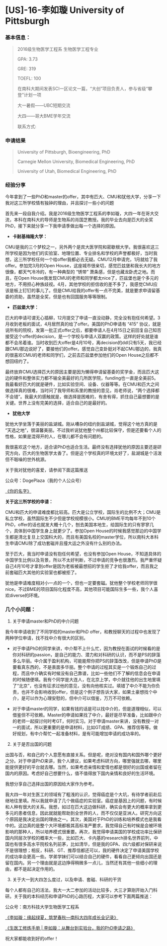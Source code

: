 # [US]-16-李如璇 University of Pittsburgh

### 基本信息：

>2016级生物医学工程系 生物医学工程专业
>
>GPA: 3.73
>
>GRE: 319
>
>TOEFL: 100
>
>在南科大期间发表SCI一区论文一篇，“大创”项目负责人，参与省级“攀登”计划一项
>
>大一暑假——UBC短期交流
>
>大四——哥大BME学年交流
>
>联系方式: 

### 申请结果

> University of Pittsburgh, Bioengineering, PhD
>
> Carnegie Mellon University, Biomedical Engineering, PhD
>
> University of Utah, Biomedical Engineering, PhD

### 经验分享

今年拿到了一些PhD和master的offer，其中有匹大、CMU和犹他大学，分享一下我对这三所学校情有独钟的理由，并且探讨一些小的问题

首先来一段自我介绍。我是2016级生物医学工程系的李如璇，大四一年在哥大交流，本科在南科大的导师是生物系的肖国芝教授。我的毕业去向是匹大的全奖PhD，接下来就分享一下我申请季做出每一个选择的原因。 

* **卡耐基梅隆大学：**

CMU是我的三个梦校之一，另外两个是宾大医学院和密歇根大学。我很喜欢这三所学校是因为他们的实验室、地理位置、专业排名和学校的声誉都极好，当时我想，这三所学校任何一个给offer我都必去无疑。CMU12月申请完，1月就给了我offer。参加完3月的Open House，这座城市很亲切，感觉匹兹堡和我长大的地方很像，都天气冷冷的，有一种典型的 “锈带” 萧条感，但是也藏龙卧虎之地。而且，在Open House我发现CMU的老师和同学都太nice了，匹兹堡也是个多元的地方，不用担心种族歧视。4月，其他学校的拒信收的差不多了，我感觉CMU应该是板上钉钉的事儿了。但是CMU给我的offer有一点不完美，就是要求申请留基委的资助，虽然是全奖，但是也有回国服务等等限制。 

* **匹兹堡大学：**

匹大的申请可谓无心插柳，12月提交了申请一直没动静，完全没有抱任何希望。3月收到老板的面试，4月居然真的给了offer。美国的PhD申请有 “415” 协议，就是说所有的院校，发第一批正式offer之后，都要申请人在4月15日之前回复自己知否接受这个offer的decision，是一个学校与申请人双赢的政策。这样的好处就是谁都不会吊着谁。当时收到匹大offer是4月10号，离decision的ddl只有5天，我已经跟CMU那边说好了，要接他们的offer。感觉自己变卦挺对不起CMU那边的，我真的很喜欢CMU的老师和同学们，之前去匹兹堡参加他们的Open House之后都不想回纽约了。

最终放弃CMU选择匹大的原因主要是因为懒得申请留基委的奖学金，而且匹大这边的硬件和整体实力都不输全美最好的几所医学院，funding也一直是全美前5。我最看好匹大的就是硬件，比如实验空间、设备、仪器等等。在CMU和匹大之间做选择真的很难，当时问了我导师和系里的教授的意见，肖老师说，“两个选择都不会错”。我最大的感触就是，做选择是困难的，有舍有得，抓住自己最想要的是关键。世界上没有完美的选择，适合自己的是最好的。 

* **犹他大学**

犹他大学坐落于美丽的盐湖城。刚从嘈杂的纽约到盐湖城，觉得这个地方真的是 “天选之地”，很温馨美丽。不过我听说犹他整个州都比较保守，但是还要看个人的性格，如果是混得开的人，在哪儿都不会有问题的。

我很喜欢这个地方，适合读PhD也适合生活。最终没有选择犹他的原因主要还是研究方向，匹大的生物医学太香了。但是这个学校真的环境太好了，盐湖城是个活泼但不聒噪的世外桃源。

关于我对犹他的喜爱，请参阅下面这篇推送

公众号：DogePlaza（我的个人公众号）

[《你的名字》](https://mp.weixin.qq.com/s/lMtdGizw8CiQBfb0Jy0Znw)

 

**关于这三所学校的申请：**

CMU和匹大的申请难度都比较高。匹大是公立学校，国际生的比例不大；CMU是私立学校，虽然国际生不少但是学校规模很小。CMU的BME平均每年不到10个PhD，offer的话也就发大概十几个，刨去美国本地生，给国际生的只有寥寥几个，具体到中国学生身上就更少了。参加Open House的时候我感觉那边的中国学生都是清北复旦上交国科大的，而且有美国名校的master学位，所以南科大本科生申请CMU除了成功套磁并且撞大运之外没有什么别的办法。

至于匹大，我当时申请没有抱任何希望，也没有参加Open House，不知道具体的中国学生比例以及背景，所以不太好判断，不过申请的竞争也很激烈。我严重怀疑自己4月10号才拿到offer是因为老板被最想招的学生拒了才给我offer，而且我之前套磁匹大其他的实验室也都被拒了。

犹他是申请难度相对小一点的一个，但也一定要套磁。犹他整个学校老师同学很nice，不过BME的项目国际化程度不高，其他项目可能国际生多一些，我个人喜欢diverse的环境。

  

### 几个小问题：

1. 关于申请master和PhD的中介问题

我今年申请收到了不同学校的master和PhD offer，和教授聊天的过程中也发现了两种学位申请，找不找中介有很大的区别。

* 对于申请PhD的同学来讲，中介帮不上什么忙，因为教授在面试的时候看的是你对科研的passion，是自己的能力、潜力和对科研的认识，而不是PS的辞藻多么华丽。中介属于盈利机构，可能能帮你把PS的辞藻改改，但是申请PhD是要看真东西的，不是表面多华丽。整个申请的过程其实是一个锻炼自己的过程，而且中介确实有时候没有自己靠谱，比如一些他们不了解的信息会在申请的时候随便填。我有个同学是大连人，在北京上学，中介就往他的出生地里填了“北京”，也没有征求过他的意见，没有向他核实过。填错了中介不能为你负责，也并不会影响收到offer，但是这个例子想告诉大家，如果土豪想找个中介，是可以作为心理安慰的，但中介可以借鉴，万万不可依赖。

* 对于申请master的同学，如果有钱的话是可以找中介的，但是道理相似，可以借鉴但不可依赖。Master的申请如果找了中介，最好是尽早准备，比如跟中介的老师一起探讨何时考GT，何时实习。对于申请master来讲，没有教授一对一的面试，所以更重要的是申请材料，比如GT成绩、GPA、推荐信等等。做好规划，有中介帮忙一起准备材料，是有可能增加申请的成功率的。

2. 关于是否出国的问题

出国与否，和自己的个人意愿有直接关系。但是呢，绝对没有国内和国外哪个更好之分。对于申请PhD来讲，我个人建议，如果考虑科研方向，哪里强就去哪，哪里能提供更好的平台就去哪。当然，如果考虑亲情和爱情也都是很好的出国或者留在国内的原因。考虑好自己想要什么，值不值得放下国内亲情和良好的生活环境。

我想分享自己选择出国的原因给大家作为参考。

我大四一年对生医工的领域有了粗浅的认识，觉得癌症是个大坑，有待学者前赴后继地往里填。所以我就申请了几个做癌症的实验室。癌症是基因上的问题，有时候和人种有很大的关系。我想，如过在匹大这边做科研，确实会有更大的概率拿到更多元的患者信息，因此就就能帮助到全世界的人，而不仅仅是亚洲人。研究方向这个原因是我决定出国的理由之一。其次，美国对于PhD的训练和培养模式也是我看中的。这边真的是整个大环境都极其高标准严要求，我觉得自己有时候是会被环境影响的那种人，所以培养模式很重要。再次，我觉得申请美国的学校成功率比保研国内同层次学校的概率大一些，比如匹大、卡内基的research排名世界前列，中国也有很多高水平院校名列前茅，比如清华，但是我的GPA、四六级都对保研来说不是很理想；相反，科研、GT、推荐信都还可以，我的硬件决定了申请美国学校的成功率会更高一些。学弟学妹们可以结合自己的硬件，看看自己更倾向出国还是留在国内。另一个理由就是这边挣得稍微多一点儿，当然还有其他一些细小的理由，都不是起决定作用的。

3. 关于大一到大四怎么度过，以及申请、套磁、科研的干货

每个人都有自己的活法，我大一大二参加的活动比较多，大三才算刚开始入门科研。关于我的本科经历和申请PhD的心路历程，大家可以参考下面两篇推送：

公众号：南方科技大学生物医学工程系

[《李如璇：缘起绿夏，筑梦春秋—南科大四年成长全记录》](https://mp.weixin.qq.com/s/HOIdVfqcEOv63d-sP9pD4A)

[《生医工修炼手册 | 李如璇：从舞台到实验台，我的PhD申请之路》](https://mp.weixin.qq.com/s/s7impcRi3asRr88jGGgRgw)

祝大家都能收到好的offer！
